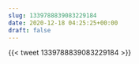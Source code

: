```yaml
---
slug: 1339788839083229184
date: 2020-12-18 04:25:25+00:00
draft: false
---
```


{{< tweet 1339788839083229184 >}}
